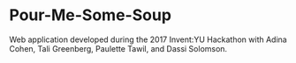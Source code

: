 # Pour-Me-Some-Soup
Web application developed during the 2017 Invent:YU Hackathon with Adina Cohen, Tali Greenberg, Paulette Tawil, and Dassi Solomson.
